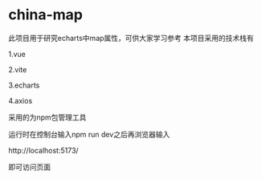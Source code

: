 # china-map
此项目用于研究echarts中map属性，可供大家学习参考
本项目采用的技术栈有

1.vue

2.vite

3.echarts

4.axios

采用的为npm包管理工具

运行时在控制台输入npm run dev之后再浏览器输入

http://localhost:5173/

即可访问页面
